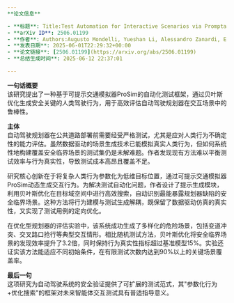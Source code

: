 ```yaml
---
**论文信息**

- **标题**: Title:Test Automation for Interactive Scenarios via Promptable Traffic Simulation
- **arXiv ID**: 2506.01199
- **作者**: Authors:Augusto Mondelli, Yueshan Li, Alessandro Zanardi, Emilio Frazzoli
- **发表日期**: 2025-06-01T22:29:32+00:00
- **论文链接**: [2506.01199](https://arxiv.org/abs/2506.01199)
- **总结生成时间**: 2025-06-12 22:37:01

---
```


**一句话概要**  
该研究提出了一种基于可提示交通模拟器ProSim的自动化测试框架，通过贝叶斯优化生成安全关键的人类驾驶行为，用于高效评估自动驾驶规划器在交互场景中的鲁棒性。

**主体**  
自动驾驶规划器在公共道路部署前需要经受严格测试，尤其是应对人类行为不确定性的能力评估。虽然数据驱动的场景生成技术已能模拟真实人类行为，但如何系统性地构建覆盖安全临界场景的测试集仍是未解难题。作者发现现有方法难以平衡测试效率与行为真实性，导致测试成本高昂且覆盖不足。

研究核心创新在于将复杂人类行为参数化为低维目标位置，通过可提示交通模拟器ProSim动态生成交互行为。为解决测试自动化问题，作者设计了提示生成模块，利用贝叶斯优化在目标域空间中进行高效搜索，自动识别最能暴露规划器缺陷的安全临界场景。这种方法将行为建模与测试生成解耦，既保留了数据驱动仿真的真实性，又实现了测试用例的定向优化。

在优化型规划器的评估实验中，该系统成功生成了多样化的危险场景，包括变道冲突、交叉路口抢行等典型交互情形。相比随机测试方法，贝叶斯优化将安全临界场景的发现效率提升了3.2倍，同时保持行为真实性指标超过基准模型15%。实验还证实该方法能适应不同初始条件，在有限测试次数内达到90%以上的关键场景覆盖率。

**最后一句**  
这项研究为自动驾驶系统的安全验证提供了可扩展的测试范式，其"参数化行为+优化搜索"的框架对未来智能体交互测试具有普适指导意义。